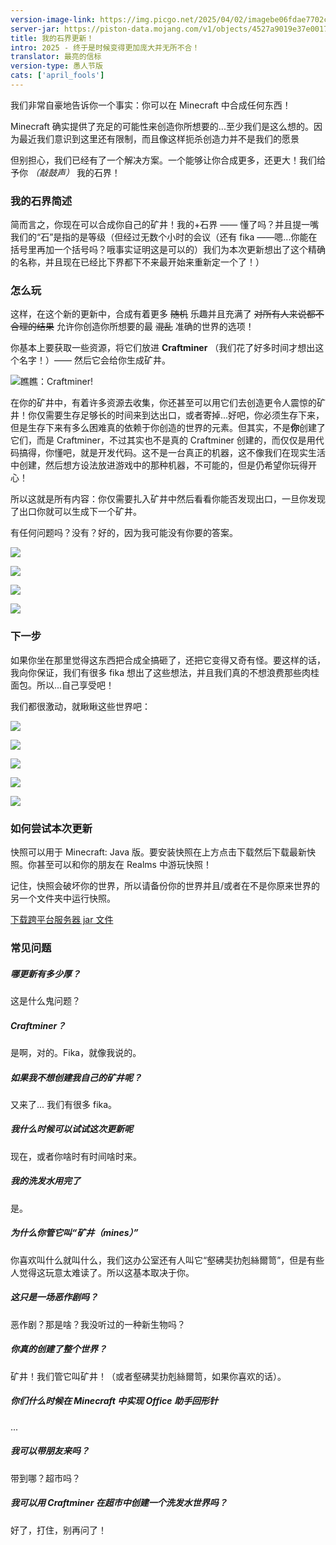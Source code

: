 ```yaml
---
version-image-link: https://img.picgo.net/2025/04/02/imagebe06fdae7702c611.jpeg
server-jar: https://piston-data.mojang.com/v1/objects/4527a9019e37e001770787e4523b505f79cac4c5/server.jar
title: 我的石界更新！
intro: 2025 - 终于是时候变得更加庞大并无所不合！
translator: 最亮的信标
version-type: 愚人节版
cats: ['april_fools']
---
```

我们非常自豪地告诉你一个事实：你可以在 Minecraft 中合成任何东西！

Minecraft 确实提供了充足的可能性来创造你所想要的...至少我们是这么想的。因为最近我们意识到这里还有限制，而且像这样扼杀创造力并不是我们的愿景

但别担心，我们已经有了一个解决方案。一个能够让你合成更多，还更大！我们给予你 *（敲鼓声）* 我的石界！

### 我的石界简述

简而言之，你现在可以合成你自己的矿井！我的+石界 —— 懂了吗？并且提一嘴我们的“石”是指的是等级（但经过无数个小时的会议（还有 fika ——嗯...你能在括号里再加一个括号吗？哦事实证明这是可以的）我们为本次更新想出了这个精确的名称，并且现在已经比下界都下不来最开始来重新定一个了！）

### 怎么玩
这样，在这个新的更新中，合成有着更多 ~~随机~~ 乐趣并且充满了 ~~对所有人来说都不合理的结果~~ 允许你创造你所想要的最 ~~混乱~~ 准确的世界的选项！

你基本上要获取一些资源，将它们放进 **Craftminer** （我们花了好多时间才想出这个名字！）—— 然后它会给你生成矿井。 

![瞧瞧：Craftminer!](https://img.picgo.net/2025/04/02/image4286ff7ff32f1feb.png "瞧瞧：Craftminer!")

在你的矿井中，有着许多资源去收集，你还甚至可以用它们去创造更令人震惊的矿井！你仅需要生存足够长的时间来到达出口，或者寄掉...好吧，你必须生存下来，但是生存下来有多么困难真的依赖于你创造的世界的元素。但其实，不是**你**创建了它们，而是 Craftminer，不过其实也不是真的 Craftminer 创建的，而仅仅是用代码搞得，你懂吧，就是开发代码。这不是一台真正的机器，这不像我们在现实生活中创建，然后想方设法放进游戏中的那种机器，不可能的，但是仍希望你玩得开心！

所以这就是所有内容：你仅需要扎入矿井中然后看看你能否发现出口，一旦你发现了出口你就可以生成下一个矿井。

有任何问题吗？没有？好的，因为我可能没有你要的答案。

![](https://img.picgo.net/2025/04/02/image1332d537aec8ec7c.jpeg)

![](https://img.picgo.net/2025/04/02/imagee45005ac8ddf3803.png)

![](https://img.picgo.net/2025/04/02/imaged9f55b1ea4b03f1a.png)

![](https://img.picgo.net/2025/04/02/image36e17ba89630a57b.png)

### 下一步

如果你坐在那里觉得这东西把合成全搞砸了，还把它变得又奇有怪。要这样的话，我向你保证，我们有很多 fika 想出了这些想法，并且我们真的不想浪费那些肉桂面包。所以...自己享受吧！

我们都很激动，就瞅瞅这些世界吧：

![](https://img.picgo.net/2025/04/02/image1a692bd1fac52f03.png)

![](https://img.picgo.net/2025/04/02/imageb7456d2e2f430b7a.png)

![](https://img.picgo.net/2025/04/02/imaged2fa01bc625613a9.png)

![](https://img.picgo.net/2025/04/02/image291eca2be00ca93b.png)

![](https://img.picgo.net/2025/04/02/image8ac1f7ec0a5f896b.png)

### 如何尝试本次更新
快照可以用于 Minecraft: Java 版。要安装快照在上方点击下载然后下载最新快照。你甚至可以和你的朋友在 Realms 中游玩快照！

记住，快照会破坏你的世界，所以请备份你的世界并且/或者在不是你原来世界的另一个文件夹中运行快照。

[下载跨平台服务器 jar 文件](pcl:download:https://piston-data.mojang.com/v1/objects/4527a9019e37e001770787e4523b505f79cac4c5/server.jar)

### 常见问题
##### 哪更新有多少厚？
这是什么鬼问题？

##### Craftminer？
是啊，对的。Fika，就像我说的。

##### 如果我不想创建我自己的矿井呢？
又来了... 我们有很多 fika。

##### 我什么时候可以试试这次更新呢
现在，或者你啥时有时间啥时来。

##### 我的洗发水用完了
是。

##### 为什么你管它叫“矿井（mines）”
你喜欢叫什么就叫什么，我们这办公室还有人叫它“壑砩奜扐剋絲爾笥”，但是有些人觉得这玩意太难读了。所以这基本取决于你。

##### 这只是一场恶作剧吗？
恶作剧？那是啥？我没听过的一种新生物吗？

##### 你真的创建了整个世界？
矿井！我们管它叫矿井！（或者壑砩奜扐剋絲爾笥，如果你喜欢的话）。

##### 你们什么时候在 Minecraft 中实现 Office 助手回形针
... 

##### 我可以带朋友来吗？
带到哪？超市吗？

##### 我可以用 Craftminer 在超市中创建一个洗发水世界吗？
好了，打住，别再问了！